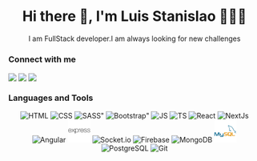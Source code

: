 <h1 align="center">Hi there 👋, I'm Luis Stanislao 👨🏻‍💻</h1>
<p align="center">I am FullStack developer.I am always looking for new challenges</h1>

### Connect with me
<a href="https://www.linkedin.com/in/luis-stanislao-70248817b/" target="blank"><img align="center" src="https://img.icons8.com/color/32/000000/linkedin.png"  width="40" /></a>
<a href="https://www.instagram.com/luis_stanislao" target="blank"><img align="center" src="https://img.icons8.com/fluency/48/000000/instagram-new.png"  width="40" /></a>
<a href="https://www.instagram.com/luis_stanislao" target="blank"><img align="center" src="https://img.icons8.com/external-prettycons-flat-prettycons/47/000000/external-web-page-web-and-seo-prettycons-flat-prettycons.png"  width="35" /></a>


### Languages and Tools
<div style="text-align:center">
<img alt="HTML" title="HTML" width="45px" src="https://lenguajehtml.com/assets/logo.svg" />
<img  alt="CSS" title="CSS" width="45px" src="https://tecnologiaenvivo.com/wp-content/uploads/2014/01/CSS3-Logo-3.png" />
<img alt=SASS" title="SASS" width="45px" src="https://cdn.freelogovectors.net/wp-content/uploads/2019/02/sass-logo.png" />
<img alt=Bootstrap" title="Bootstrap" width="45px" src="https://iconape.com/wp-content/files/vp/370638/svg/bootstrap-logo-icon-png-svg.png" />
                                                                                                                       
<img  alt="JS" title="JS" width="45px" src="https://user-images.githubusercontent.com/61010275/156266165-77e90993-31d1-4861-b8a2-eca162584297.png" />
<img alt="TS" title="TS" width="45px" src="https://user-images.githubusercontent.com/61010275/156266269-609b3f7b-dfed-4d02-855f-72ba62abf505.png" />
<img alt="React" title="React" width="45px" src="https://user-images.githubusercontent.com/61010275/156266326-40c0d37b-3aad-491b-90d7-af845a92710b.png" />
<img  alt="NextJs" width="45"  src="https://cdn.worldvectorlogo.com/logos/nextjs-2.svg" />
<img alt="Angular" title="Angular" width="45px" src="https://upload.wikimedia.org/wikipedia/commons/thumb/c/cf/Angular_full_color_logo.svg/250px-Angular_full_color_logo.svg.png" />
<img alt="Express" title="Express" width="45px" src="https://raw.githubusercontent.com/devicons/devicon/master/icons/express/express-original-wordmark.svg" />
<img alt="Socket.io" title="Socket.io" width="45px" src="https://user-images.githubusercontent.com/61010275/156266760-e33e5f60-fd06-424b-af4a-d7f3b33f6e39.png" />
<img alt="Firebase" title="Firebase" width="45px" src="https://www.vectorlogo.zone/logos/firebase/firebase-icon.svg" />
<img alt="MongoDB" title="MongoDb" width="45px" src="https://cdn.worldvectorlogo.com/logos/mongodb-icon-1.svg" />
<img alt="MySQL" title="MySQL" width="45px" src="https://raw.githubusercontent.com/devicons/devicon/master/icons/mysql/mysql-original-wordmark.svg" />
<img alt="PostgreSQL" title="PostgreSQL" width="45px" src="https://user-images.githubusercontent.com/61010275/156266890-7098890f-94e9-4d1e-870d-9715f744c8de.png" />
<img alt="Git" title=Git" width="45px" src="https://user-images.githubusercontent.com/61010275/156268989-098b1e8c-4ecb-4e44-8a3f-b13e1528661d.png" />


                                                                                                      
</div>





<!--
**Lstanislao/Lstanislao** is a ✨ _special_ ✨ repository because its `README.md` (this file) appears on your GitHub profile.

Here are some ideas to get you started:

- 🔭 I’m currently working on ...
- 🌱 I’m currently learning ...
- 👯 I’m looking to collaborate on ...
- 🤔 I’m looking for help with ...
- 💬 Ask me about ...
- 📫 How to reach me: ...
- 😄 Pronouns: ...
- ⚡ Fun fact: ...
-->
